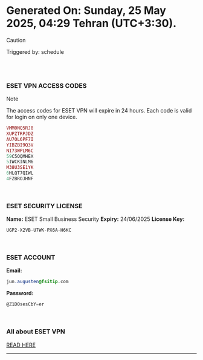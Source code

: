 # Generated On: Sunday, 25 May 2025, 04:29 Tehran (UTC+3:30).

> [!CAUTION]
> Triggered by: schedule

<br><br>

### ESET VPN ACCESS CODES

> [!NOTE]
> The access codes for ESET VPN will expire in 24 hours.
> Each code is valid for login on only one device.

```ruby
VMM0NQ5RJ8
XUPZTRPJDZ
AU7OL6PF7I
YIBZBI9Q3V
NI73WPLM6C
59C5OQMHEX
5IWCKINLM6
M38U3SE1YK
6HLQT7QIWL
4FZBROJHNF
```

<br>

### ESET SECURITY LICENSE

**Name:** ESET Small Business Security
**Expiry:** 24/06/2025
**License Key:**

```POV-Ray SDL
UGP2-X2VB-U7WK-PX6A-H6KC
```

<br>

### ESET ACCOUNT

**Email:**

```CSS
jun.augusten@fsitip.com
```

**Password:**

```POV-Ray SDL
@Z1D0sesCbY=er
```

<br>

### All about ESET VPN

[READ HERE](https://t.me/F_NiREvil/2113)

---

<br><br>

